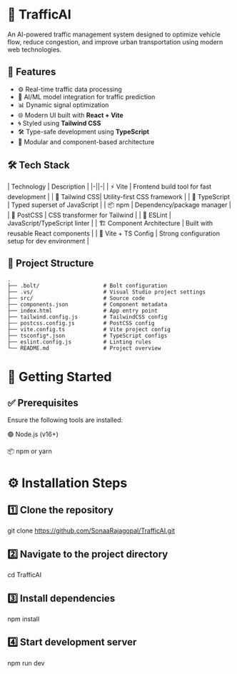 # 🚦 TrafficAI

An AI-powered traffic management system designed to optimize vehicle flow, reduce congestion, and improve urban transportation using modern web technologies.





## 🧠 Features

- ⚙️ Real-time traffic data processing
- 🤖 AI/ML model integration for traffic prediction
- 📊 Dynamic signal optimization
- 🌐 Modern UI built with **React + Vite**
- 🌀 Styled using **Tailwind CSS**
- 🛠️ Type-safe development using **TypeScript**
- 🧱 Modular and component-based architecture



## 🛠️ Tech Stack

| Technology     | Description |
|-||-|
| ⚡ Vite         | Frontend build tool for fast development |
| 💨 Tailwind CSS| Utility-first CSS framework |
| 🔷 TypeScript  | Typed superset of JavaScript |
| 📦 npm         | Dependency/package manager |
| 🧩 PostCSS     | CSS transformer for Tailwind |
| 🧹 ESLint      | JavaScript/TypeScript linter |
| 🏗️ Component Architecture | Built with reusable React components |
| 🧪 Vite + TS Config | Strong configuration setup for dev environment |



## 📂 Project Structure

```plaintext
.
├── .bolt/                    # Bolt configuration
├── .vs/                      # Visual Studio project settings
├── src/                      # Source code
├── components.json           # Component metadata
├── index.html                # App entry point
├── tailwind.config.js        # TailwindCSS config
├── postcss.config.js         # PostCSS config
├── vite.config.ts            # Vite project config
├── tsconfig*.json            # TypeScript configs
├── eslint.config.js          # Linting rules
└── README.md                 # Project overview

```
# 🚀 Getting Started

## ✅ Prerequisites
Ensure the following tools are installed:

🟢 Node.js (v16+)

📦 npm or yarn

# ⚙️ Installation Steps

## 1️⃣ Clone the repository
git clone https://github.com/SonaaRajagopal/TrafficAI.git

## 2️⃣ Navigate to the project directory
cd TrafficAI

## 3️⃣ Install dependencies
npm install

## 4️⃣ Start development server
npm run dev


